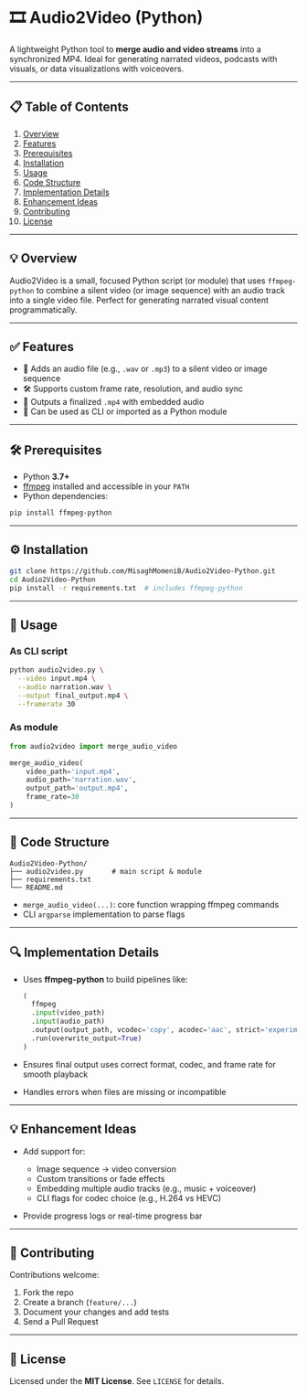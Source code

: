 # 🎞️ Audio2Video (Python)

A lightweight Python tool to **merge audio and video streams** into a synchronized MP4. Ideal for generating narrated videos, podcasts with visuals, or data visualizations with voiceovers.

---

## 📋 Table of Contents

1. [Overview](#overview)  
2. [Features](#features)  
3. [Prerequisites](#prerequisites)  
4. [Installation](#installation)  
5. [Usage](#usage)  
6. [Code Structure](#code-structure)  
7. [Implementation Details](#implementation-details)  
8. [Enhancement Ideas](#enhancement-ideas)  
9. [Contributing](#contributing)  
10. [License](#license)

---

## 💡 Overview

Audio2Video is a small, focused Python script (or module) that uses `ffmpeg-python` to combine a silent video (or image sequence) with an audio track into a single video file. Perfect for generating narrated visual content programmatically.

---

## ✅ Features

- 🎵 Adds an audio file (e.g., `.wav` or `.mp3`) to a silent video or image sequence  
- 🛠️ Supports custom frame rate, resolution, and audio sync  
- 💾 Outputs a finalized `.mp4` with embedded audio  
- 🔁 Can be used as CLI or imported as a Python module

---

## 🛠️ Prerequisites

- Python **3.7+**  
- [ffmpeg](https://ffmpeg.org/) installed and accessible in your `PATH`  
- Python dependencies:

```bash
pip install ffmpeg-python
````

---

## ⚙️ Installation

```bash
git clone https://github.com/MisaghMomeniB/Audio2Video-Python.git
cd Audio2Video-Python
pip install -r requirements.txt  # includes ffmpeg-python
```

---

## 🚀 Usage

### As CLI script

```bash
python audio2video.py \
  --video input.mp4 \
  --audio narration.wav \
  --output final_output.mp4 \
  --framerate 30
```

### As module

```python
from audio2video import merge_audio_video

merge_audio_video(
    video_path='input.mp4',
    audio_path='narration.wav',
    output_path='output.mp4',
    frame_rate=30
)
```

---

## 📁 Code Structure

```
Audio2Video-Python/
├── audio2video.py       # main script & module
├── requirements.txt
└── README.md
```

* `merge_audio_video(...)`: core function wrapping ffmpeg commands
* CLI `argparse` implementation to parse flags

---

## 🔍 Implementation Details

* Uses **ffmpeg-python** to build pipelines like:

  ```python
  (
    ffmpeg
    .input(video_path)
    .input(audio_path)
    .output(output_path, vcodec='copy', acodec='aac', strict='experimental', r=frame_rate)
    .run(overwrite_output=True)
  )
  ```
* Ensures final output uses correct format, codec, and frame rate for smooth playback
* Handles errors when files are missing or incompatible

---

## 💡 Enhancement Ideas

* Add support for:

  * Image sequence → video conversion
  * Custom transitions or fade effects
  * Embedding multiple audio tracks (e.g., music + voiceover)
  * CLI flags for codec choice (e.g., H.264 vs HEVC)
* Provide progress logs or real-time progress bar

---

## 🤝 Contributing

Contributions welcome:

1. Fork the repo
2. Create a branch (`feature/...`)
3. Document your changes and add tests
4. Send a Pull Request

---

## 📄 License

Licensed under the **MIT License**. See `LICENSE` for details.
